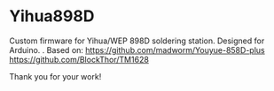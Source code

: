 # Yihua898D
Custom firmware for Yihua/WEP 898D soldering station. Designed for Arduino.
.
Based on:
https://github.com/madworm/Youyue-858D-plus
https://github.com/BlockThor/TM1628

Thank you for your work!
